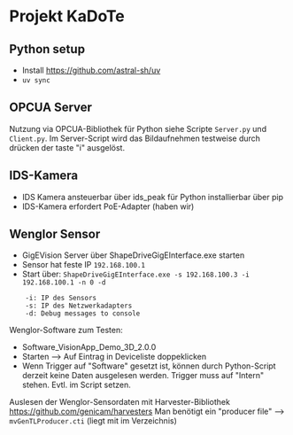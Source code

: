 # Projekt KaDoTe

## Python setup

- Install <https://github.com/astral-sh/uv>
- `uv sync`

## OPCUA Server

Nutzung via OPCUA-Bibliothek für Python siehe Scripte `Server.py` und `Client.py`.
Im Server-Script wird das Bildaufnehmen testweise durch drücken der taste "i" ausgelöst.

## IDS-Kamera

- IDS Kamera ansteuerbar über ids_peak für Python installierbar über pip
- IDS-Kamera erfordert PoE-Adapter (haben wir)

## Wenglor Sensor

- GigEVision Server über ShapeDriveGigEInterface.exe starten
- Sensor hat feste IP `192.168.100.1`
- Start über: `ShapeDriveGigEInterface.exe -s 192.168.100.3 -i 192.168.100.1 -n 0 -d`

```shell
    -i: IP des Sensors
    -s: IP des Netzwerkadapters
    -d: Debug messages to console
```

Wenglor-Software zum Testen:

- Software_VisionApp_Demo_3D_2.0.0
- Starten --> Auf Eintrag in Deviceliste doppeklicken
- Wenn Trigger auf "Software" gesetzt ist, können durch Python-Script derzeit keine Daten ausgelesen werden. Trigger muss auf "Intern" stehen. Evtl. im Script setzen.

Auslesen der Wenglor-Sensordaten mit Harvester-Bibliothek
<https://github.com/genicam/harvesters>
Man benötigt ein "producer file" --> `mvGenTLProducer.cti` (liegt mit im Verzeichnis)
